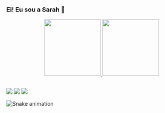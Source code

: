 ### Ei! Eu sou a Sarah 👋

<div align="center">
  <a href="https://github.com/sarahsillvva">
  <img height="150em" src="https://github-readme-stats.vercel.app/api?username=sarahsillvva&show_icons=true&theme=dracula&include_all_commits=true&count_private=true"/>
  <img height="150em" src="https://github-readme-stats.vercel.app/api/top-langs/?username=sarahsillvva&layout=compact&langs_count=7&theme=dracula"/>
</div>
   
  ##
<div> 
  <a href="https://instagram.com/sarahsillvva" target="_blank"><img src="https://img.shields.io/badge/-Instagram-%23E4405F?style=for-the-badge&logo=instagram&logoColor=white" target="_blank"></a>
  <a href = "mailto:sarah.silvaon@gmail.com"><img src="https://img.shields.io/badge/-Gmail-%23333?style=for-the-badge&logo=gmail&logoColor=white" target="_blank"></a>
  <a href="https://www.linkedin.com/in/sarah-silva-a8971b185/" target="_blank"><img src="https://img.shields.io/badge/-LinkedIn-%230077B5?style=for-the-badge&logo=linkedin&logoColor=white" target="_blank"></a> 
  
  ![Snake animation](https://github.com/sarahsillva/sarahsillva/blob/output/github-contribution-grid-snake.svg)
 
</div>
